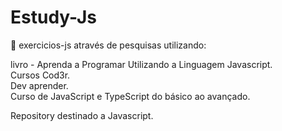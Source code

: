 #  Estudy-Js

 📕 exercicios-js através de pesquisas utilizando:

livro - Aprenda a Programar Utilizando a Linguagem Javascript.<br />
Cursos Cod3r.<br />
Dev aprender.<br />
Curso de JavaScript e TypeScript do básico ao avançado.<br />

Repository destinado a Javascript.  
